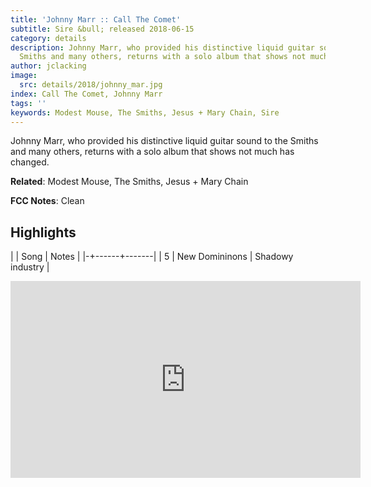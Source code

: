 ```yaml
---
title: 'Johnny Marr :: Call The Comet'
subtitle: Sire &bull; released 2018-06-15
category: details
description: Johnny Marr, who provided his distinctive liquid guitar sound to the
  Smiths and many others, returns with a solo album that shows not much has changed.
author: jclacking
image:
  src: details/2018/johnny_mar.jpg
index: Call The Comet, Johnny Marr
tags: ''
keywords: Modest Mouse, The Smiths, Jesus + Mary Chain, Sire
---
```

Johnny Marr, who provided his distinctive liquid guitar sound to the Smiths and many others, returns with a solo album that shows not much has changed.<!--more-->

**Related**: Modest Mouse, The Smiths, Jesus + Mary Chain

**FCC Notes**: Clean

## Highlights

| | Song | Notes |
|-+------+-------|
| 5 | New Domininons | Shadowy industry |

<div class="tlo-detail-video"><iframe width="560" height="315" src="https://www.youtube.com/embed/e5daIu9-OG0" frameborder="0" allow="autoplay; encrypted-media" allowfullscreen></iframe></div>

